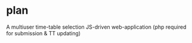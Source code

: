 plan
====

A multiuser time-table selection JS-driven web-application (php required for submission &amp; TT updating)
